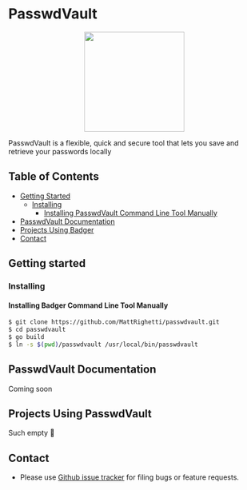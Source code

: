 # PasswdVault
<p align="center">
    <img src="https://user-images.githubusercontent.com/16304728/99160900-9cd0d080-26ec-11eb-9546-9c236e915bba.png" height="200px">
</p>

PasswdVault is a flexible, quick and secure tool that lets you save and retrieve your passwords locally

## Table of Contents
  * [Getting Started](#getting-started)
    + [Installing](#installing)
      - [Installing PasswdVault Command Line Tool Manually](#installing-badger-command-line-tool-manually)
  * [PasswdVault Documentation](#passwd-documentation)
  * [Projects Using Badger](#projects-using-passwdvault)
  * [Contact](#contact)

## Getting started
### Installing
#### Installing Badger Command Line Tool Manually
```sh
$ git clone https://github.com/MattRighetti/passwdvault.git
$ cd passwdvault
$ go build
$ ln -s $(pwd)/passwdvault /usr/local/bin/passwdvault
```

## PasswdVault Documentation
Coming soon

## Projects Using PasswdVault
Such empty 🥲

## Contact
- Please use [Github issue tracker](https://github.com/MattRighetti/passwdvault/issues) for filing bugs or feature requests.